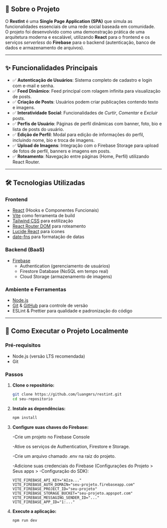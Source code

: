
## 📜 Sobre o Projeto
O **RestInt** é uma **Single Page Application (SPA)** que simula as funcionalidades essenciais de uma rede social baseada em comunidade.  
O projeto foi desenvolvido como uma demonstração prática de uma arquitetura moderna e escalável, utilizando **React** para o frontend e os serviços *serverless* do **Firebase** para o backend (autenticação, banco de dados e armazenamento de arquivos).

---

## ✨ Funcionalidades Principais
- ✅ **Autenticação de Usuários**: Sistema completo de cadastro e login com e-mail e senha.  
- ✅ **Feed Dinâmico**: Feed principal com rolagem infinita para visualização de posts.  
- ✅ **Criação de Posts**: Usuários podem criar publicações contendo texto e imagens.  
- ✅ **Interatividade Social**: Funcionalidades de *Curtir*, *Comentar* e *Excluir* posts.  
- ✅ **Perfis de Usuário**: Páginas de perfil dinâmicas com banner, foto, bio e lista de posts do usuário.  
- ✅ **Edição de Perfil**: Modal para edição de informações do perfil, incluindo nome, bio e troca de imagens.  
- ✅ **Upload de Imagens**: Integração com o Firebase Storage para upload de fotos de perfil, banners e imagens em posts.  
- ✅ **Roteamento**: Navegação entre páginas (Home, Perfil) utilizando React Router.  

---

## 🛠️ Tecnologias Utilizadas

### Frontend
- [React](https://react.dev/) (Hooks e Componentes Funcionais)  
- [Vite](https://vitejs.dev/) como ferramenta de build  
- [Tailwind CSS](https://tailwindcss.com/) para estilização  
- [React Router DOM](https://reactrouter.com/) para roteamento  
- [Lucide React](https://lucide.dev/) para ícones  
- [date-fns](https://date-fns.org/) para formatação de datas  

### Backend (BaaS)
- [Firebase](https://firebase.google.com/)  
  - Authentication (gerenciamento de usuários)  
  - Firestore Database (NoSQL em tempo real)  
  - Cloud Storage (armazenamento de imagens)  

### Ambiente e Ferramentas
- [Node.js](https://nodejs.org/)  
- [Git](https://git-scm.com/) & [GitHub](https://github.com/) para controle de versão  
- ESLint & Prettier para qualidade e padronização do código  

---

## 🚀 Como Executar o Projeto Localmente

### Pré-requisitos
- Node.js (versão LTS recomendada)  
- Git  

### Passos
1. **Clone o repositório:**
   ```bash
   git clone https://github.com/luangmrs/restint.git
   cd seu-repositorio
2. **Instale as dependências:**
    ```bash
    npm install
3. **Configure suas chaves do Firebase:**

    -Crie um projeto no Firebase Console

    -Ative os serviços de Authentication, Firestore e Storage.

    -Crie um arquivo chamado .env na raiz do projeto.

    -Adicione suas credenciais do Firebase (Configurações do Projeto > Seus apps > -Configuração do SDK):
    ```env
    VITE_FIREBASE_API_KEY="AIza..."
    VITE_FIREBASE_AUTH_DOMAIN="seu-projeto.firebaseapp.com"
    VITE_FIREBASE_PROJECT_ID="seu-projeto"
    VITE_FIREBASE_STORAGE_BUCKET="seu-projeto.appspot.com"
    VITE_FIREBASE_MESSAGING_SENDER_ID="..."
    VITE_FIREBASE_APP_ID="1:..."
4. **Execute a aplicação:**
    ```bash
    npm run dev

